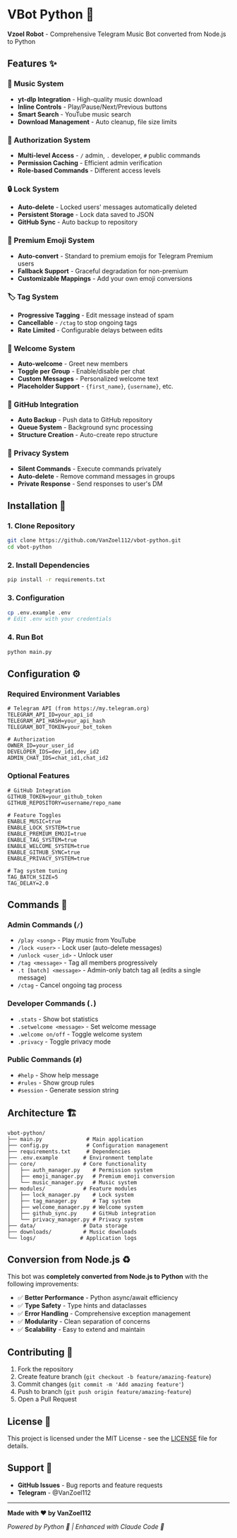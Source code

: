 # VBot Python 🎵

**Vzoel Robot** - Comprehensive Telegram Music Bot converted from Node.js to Python

## Features ✨

### 🎵 Music System
- **yt-dlp Integration** - High-quality music download
- **Inline Controls** - Play/Pause/Next/Previous buttons
- **Smart Search** - YouTube music search
- **Download Management** - Auto cleanup, file size limits

### 🔐 Authorization System
- **Multi-level Access** - `/` admin, `.` developer, `#` public commands
- **Permission Caching** - Efficient admin verification
- **Role-based Commands** - Different access levels

### 🔒 Lock System
- **Auto-delete** - Locked users' messages automatically deleted
- **Persistent Storage** - Lock data saved to JSON
- **GitHub Sync** - Auto backup to repository

### 💎 Premium Emoji System
- **Auto-convert** - Standard to premium emojis for Telegram Premium users
- **Fallback Support** - Graceful degradation for non-premium
- **Customizable Mappings** - Add your own emoji conversions

### 🏷️ Tag System
- **Progressive Tagging** - Edit message instead of spam
- **Cancellable** - `/ctag` to stop ongoing tags
- **Rate Limited** - Configurable delays between edits

### 👋 Welcome System
- **Auto-welcome** - Greet new members
- **Toggle per Group** - Enable/disable per chat
- **Custom Messages** - Personalized welcome text
- **Placeholder Support** - `{first_name}`, `{username}`, etc.

### 📁 GitHub Integration
- **Auto Backup** - Push data to GitHub repository
- **Queue System** - Background sync processing
- **Structure Creation** - Auto-create repo structure

### 🤫 Privacy System
- **Silent Commands** - Execute commands privately
- **Auto-delete** - Remove command messages in groups
- **Private Response** - Send responses to user's DM

## Installation 🚀

### 1. Clone Repository
```bash
git clone https://github.com/VanZoel112/vbot-python.git
cd vbot-python
```

### 2. Install Dependencies
```bash
pip install -r requirements.txt
```

### 3. Configuration
```bash
cp .env.example .env
# Edit .env with your credentials
```

### 4. Run Bot
```bash
python main.py
```

## Configuration ⚙️

### Required Environment Variables
```env
# Telegram API (from https://my.telegram.org)
TELEGRAM_API_ID=your_api_id
TELEGRAM_API_HASH=your_api_hash
TELEGRAM_BOT_TOKEN=your_bot_token

# Authorization
OWNER_ID=your_user_id
DEVELOPER_IDS=dev_id1,dev_id2
ADMIN_CHAT_IDS=chat_id1,chat_id2
```

### Optional Features
```env
# GitHub Integration
GITHUB_TOKEN=your_github_token
GITHUB_REPOSITORY=username/repo_name

# Feature Toggles
ENABLE_MUSIC=true
ENABLE_LOCK_SYSTEM=true
ENABLE_PREMIUM_EMOJI=true
ENABLE_TAG_SYSTEM=true
ENABLE_WELCOME_SYSTEM=true
ENABLE_GITHUB_SYNC=true
ENABLE_PRIVACY_SYSTEM=true

# Tag system tuning
TAG_BATCH_SIZE=5
TAG_DELAY=2.0
```

## Commands 📝

### Admin Commands (`/`)
- `/play <song>` - Play music from YouTube
- `/lock <user>` - Lock user (auto-delete messages)
- `/unlock <user_id>` - Unlock user
- `/tag <message>` - Tag all members progressively
- `.t [batch] <message>` - Admin-only batch tag all (edits a single message)
- `/ctag` - Cancel ongoing tag process

### Developer Commands (`.`)
- `.stats` - Show bot statistics
- `.setwelcome <message>` - Set welcome message
- `.welcome on/off` - Toggle welcome system
- `.privacy` - Toggle privacy mode

### Public Commands (`#`)
- `#help` - Show help message
- `#rules` - Show group rules
- `#session` - Generate session string

## Architecture 🏗️

```
vbot-python/
├── main.py              # Main application
├── config.py            # Configuration management
├── requirements.txt     # Dependencies
├── .env.example        # Environment template
├── core/               # Core functionality
│   ├── auth_manager.py    # Permission system
│   ├── emoji_manager.py   # Premium emoji conversion
│   └── music_manager.py   # Music system
├── modules/            # Feature modules
│   ├── lock_manager.py    # Lock system
│   ├── tag_manager.py     # Tag system
│   ├── welcome_manager.py # Welcome system
│   ├── github_sync.py     # GitHub integration
│   └── privacy_manager.py # Privacy system
├── data/               # Data storage
├── downloads/          # Music downloads
└── logs/              # Application logs
```

## Conversion from Node.js ♻️

This bot was **completely converted from Node.js to Python** with the following improvements:

- ✅ **Better Performance** - Python async/await efficiency
- ✅ **Type Safety** - Type hints and dataclasses
- ✅ **Error Handling** - Comprehensive exception management
- ✅ **Modularity** - Clean separation of concerns
- ✅ **Scalability** - Easy to extend and maintain

## Contributing 🤝

1. Fork the repository
2. Create feature branch (`git checkout -b feature/amazing-feature`)
3. Commit changes (`git commit -m 'Add amazing feature'`)
4. Push to branch (`git push origin feature/amazing-feature`)
5. Open a Pull Request

## License 📄

This project is licensed under the MIT License - see the [LICENSE](LICENSE) file for details.

## Support 💬

- **GitHub Issues** - Bug reports and feature requests
- **Telegram** - @VanZoel112

---

**Made with ❤️ by VanZoel112**

*Powered by Python 🐍 | Enhanced with Claude Code 🤖*